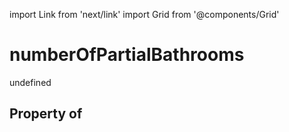 import Link from 'next/link'
import Grid from '@components/Grid'

# numberOfPartialBathrooms

undefined

## Property of



